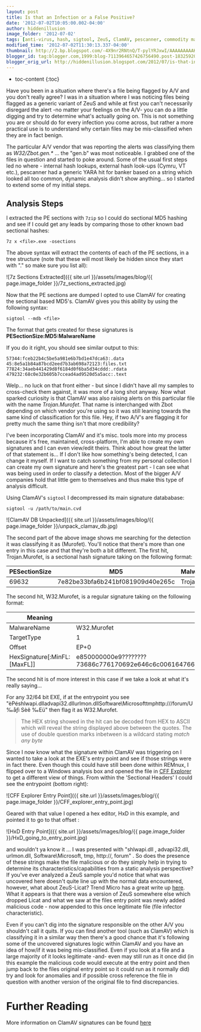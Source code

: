 ```yaml
---
layout: post
title: Is that an Infection or a False Positive?
date: '2012-07-02T10:05:00.002-04:00'
author: hiddenillusion
image_folder: '2012-07-02'
tags: [anti-virus, hash, sigtool, ZeuS, ClamAV, pescanner, commodity malware, CFF Explorer, HxD]
modified_time: '2012-07-02T11:30:13.337-04:00'
thumbnail: http://2.bp.blogspot.com/-4X9nr2RNtnQ/T-pylYRJxwI/AAAAAAAAAK0/GMX1XV5Yh0E/s72-c/7z+sections+extract.jpg
blogger_id: tag:blogger.com,1999:blog-7113964657426756490.post-1832592053795789690
blogger_orig_url: http://hiddenillusion.blogspot.com/2012/07/is-that-infection-or-false-positive.html
---
```


* toc-content
{:toc}

Have you been in a situation where there's a file being flagged by A/V and you don't really agree? I was in a situation where I was noticing files being flagged as a generic variant of ZeuS and while at first you can't necessarily disregard the alert -no matter your feelings on the A/V- you can do a little digging and try to determine what's actually going on.  This  is not something you are or should do for every infection you come across, but rather a more practical use is to understand why certain files may be mis-classified when they are in fact benign.

The particular A/V vendor that was reporting the alerts was classifying them as _W32/Zbot.gen.*_ ... the "gen.b" was most noticeable.  I grabbed one of the files in question and started to poke around.  Some of the usual first steps led no where - internal hash lookups, external hash look-ups (Cymru, VT etc.), pescanner had a generic YARA hit for banker based on a string which looked all too common, dynamic analysis didn't show anything... so I started to extend some of my initial steps.

## Analysis Steps

I extracted the PE sections with `7zip` so I could do sectional MD5 hashing and see if I could get any leads by comparing those to other known bad sectional hashes:

`7z x <file>.exe -osections`

The above syntax will extract the contents of each of the PE sections, in a tree structure (note that these will most likely be hidden since they start with "." so make sure you list all):

![7z Sections Extracted]({{ site.url }}/assets/images/blog/{{ page.image_folder }}/7z_sections_extracted.jpg)

Now that the PE sections are dumped I opted to use ClamAV for creating the sectional based MD5's.  ClamAV gives you this ability by using the following syntax:

`sigtool --mdb <file>`

The format that gets created for these signatures is **PESectionSize:MD5:MalwareName**

If you do it right, you should see similar output to this:

```
57344:fceb22b4c5be5a981e6b7bd1e47dca63:.data
45:8e5a1b84a87bcd2eed7b3ab698a72123:files.txt
77824:34aeb441429d8f6184d0f6ba5d34cddd:.rdata
479232:68c0e32b605b7ccead4ad9520d5a5acc:.text
```

Welp... no luck on that front either -  but since I didn't have all my samples to cross-check them against, it was more of a long shot anyway.  Now what sparked curiosity is that ClamAV was also raising alerts on this particular file with the name _Trojan.Murofet_.  That name is interchanged with Zbot depending on which vendor you're using so it was still leaning towards the same kind of classification for this file.  Hey, if two A/V's are flagging it for pretty much the same thing isn't that more credibility?

I've been incorporating ClamAV and it's misc. tools more into my process because it's free, maintained, cross-platform, I'm able to create my own signatures and I can even view/edit theirs.  Think about how great the latter of that statement is... If I don't like how something's being detected, I can change it myself.  If I want to catch something from my personal collection I can create my own signature and here's the greatest part - I can see what was being used in order to classify a detection.  Most of the bigger A/V companies hold that little gem to themselves and thus make this type of analysis difficult.

Using ClamAV's `sigtool` I decompressed its main signature datababase:

`sigtool -u /path/to/main.cvd`

![ClamAV DB Unpacked]({{ site.url }}/assets/images/blog/{{ page.image_folder }}/unpack_clamav_db.jpg)

The second part of the above image shows me searching for the detection it was classifying it as (Murofet).  You'll notice that there's more than one entry in this case and that they're both a bit different.  The first hit, Trojan.Murofet, is a sectional hash signature taking on the following format:

PESectionSize | MD5 | MalwareName
--- | --- | ---
69632 | 7e82be33bfa6b241bf081909d40e265c|Trojan.Murofet

The second hit, W32.Murofet, is a regular signature taking on the following format:

Meaning | Data
--- | ---
MalwareName | W32.Murofet
TargetType | 1
Offset | EP+0
HexSignature[:MinFL:[MaxFL]] | e850000000e9????????73686c776170692e646c6c0061647661706933322e646c6c0075726c6d6f6e2e646c6c00536f6674776172655c4d6963726f736f667400746d7000687474703a2f2f002f666f72756d2f005589e583ec0453e8ea0100008945fc

The second hit is of more interest in this case if we take a look at what it's really saying...

<i class="fa fa-quote-left fa-fw"></i>For any 32/64 bit EXE, if at the entrypoint you see "èPéshlwapi.dlladvapi32.dllurlmon.dllSoftware\Microsofttmphttp:///forum/U‰åƒì Sèê ‰Eü" then flag it as W32.Murofet.<i class="fa fa-quote-right fa-fw"></i>

> The HEX string showed in the hit can be decoded from HEX to ASCII which will reveal the string displayed above between the quotes.  The use of double question marks inbetween is a wildcard stating _match any byte_

Since I now know what the signature within ClamAV was triggering on I wanted to take a look at the EXE's entry point and see if those strings were in fact there.  Even though this could have still been done within REMnux, I flipped over to a Windows analysis box and opened the file in [CFF Explorer](http://www.ntcore.com/exsuite.php) to get a different view of things.  From within the 'Sectional Headers' I could see the entrypoint (bottom right):

![CFF Explorer Entry Point]({{ site.url }}/assets/images/blog/{{ page.image_folder }}/CFF_explorer_entry_point.jpg)

Geared with that value I opened a hex editor, HxD in this example, and pointed it to go to that offset :

![HxD Entry Point]({{ site.url }}/assets/images/blog/{{ page.image_folder }}/HxD_going_to_entry_point.jpg)

and wouldn't ya know it ... I was presented with "shlwapi.dll , advapi32.dll,  urlmon.dll, Software\Microsoft, tmp, http://, forum" .  So does the presence of these strings make the file malicious or do they simply help in trying to determine its characteristics/capabilities from a static analysis perspective?  If you've ever analyzed a ZeuS sample you'd notice that what was uncovered here doesn't quite line up with the normal data encountered, however, what about ZeuS-Licat?  Trend Micro has a great write up [here](http://www.trendmicro.com/cloud-content/us/pdfs/security-intelligence/white-papers/wp__file-partching-zbot-varians-zeus-2-9.pdf)<i class="fa fa-file-pdf-o fa-fw"></i>.  What it appears is that there was a version of ZeuS somewhere else which dropped Licat and what we saw at the files entry point was newly added malicious code - now  appended to this once legitimate file (file infector characteristic).

Even if you can't dig into the signature responsible on the other A/V you shouldn't call it quits.  If you can find another tool (such as ClamAV) which is classifying it in a similar way then there's a good chance that it's following some of the uncovered signatures logic within ClamAV and you have an idea of how/if it was being mis-classified. Even if you look at a file and a large majority of it looks legitimate -and- even may still run as it once did (in this example the malicious code would execute at the entry point and then jump back to the files original entry point so it could run as it normally did) try and look for anomalies and if possible cross reference the file in question with another version of the original file to find discrepancies.

# Further Reading

More information on ClamAV signatures can be found [here](http://www.clamav.net/doc/latest/signatures.pdf)<i class="fa fa-file-pdf-o fa-fw"></i>